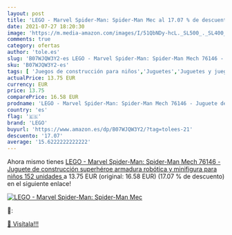 ```yaml
---
layout: post
title: 'LEGO - Marvel Spider-Man: Spider-Man Mec al 17.07 % de descuento'
date: 2021-07-27 18:20:30
image: 'https://m.media-amazon.com/images/I/51QbNDy-hcL._SL500_._SL400_.jpg'
comments: true
category: ofertas
author: 'tole.es'
slug: 'B07WJQW3Y2-es LEGO - Marvel Spider-Man: Spider-Man Mech 76146 - Juguete...'
sku: 'B07WJQW3Y2-es'
tags: [ 'Juegos de construcción para niños','Juguetes','Juguetes y juegos','Sets de construcción','lego', ]
actualPrice: 13.75 EUR
currency: EUR
price: 13.75
comparePrice: 16.58 EUR
prodname: 'LEGO - Marvel Spider-Man: Spider-Man Mech 76146 - Juguete de construcción  superhéroe  armadura robótica y minifigura  para niños  152 unidades '
country: 'es'
flag: '🇪🇸'
brand: 'LEGO'
buyurl: 'https://www.amazon.es/dp/B07WJQW3Y2/?tag=tolees-21'
descuento: '17.07'
average: '15.6222222222222'
---
```


Ahora mismo tienes [LEGO - Marvel Spider-Man: Spider-Man Mech 76146 - Juguete de construcción  superhéroe  armadura robótica y minifigura  para niños  152 unidades ](https://www.amazon.es/dp/B07WJQW3Y2/?tag=tolees-21) a 13.75 EUR (original: 16.58 EUR) (17.07 %  de descuento) en el siguiente enlace!

[![LEGO - Marvel Spider-Man: Spider-Man Mec](https://m.media-amazon.com/images/I/51QbNDy-hcL._SL500_._SL400_.jpg)](https://www.amazon.es/dp/B07WJQW3Y2/?tag=tolees-21)

🔎:


[🛒 Visítala!!!](https://www.amazon.es/dp/B07WJQW3Y2/?tag=tolees-21)

